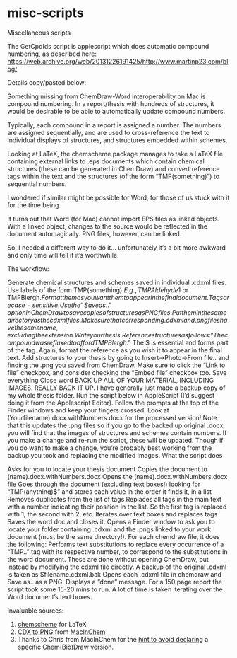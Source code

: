 # misc-scripts
Miscellaneous scripts


The GetCpdIds script is applescript which does automatic compound numbering, as described here: https://web.archive.org/web/20131226191425/http://www.martinp23.com/blog/ 

Details copy/pasted below:

Something missing from ChemDraw-Word interoperability on Mac is compound numbering. In a report/thesis with hundreds of structures, it would be desirable to be able to automatically update compound numbers.

Typically, each compound in a report is assigned a number. The numbers are assigned sequentially, and are used to cross-reference the text to individual displays of structures, and structures embedded within schemes.

Looking at LaTeX, the chemscheme package manages to take a LaTeX file containing external links to .eps documents which contain chemical structures (these can be generated in ChemDraw) and convert reference tags within the text and the structures (of the form “TMP(something)”) to sequential numbers.

I wondered if similar might be possible for Word, for those of us stuck with it for the time being.

It turns out that Word (for Mac) cannot import EPS files as linked objects. With a linked object, changes to the source would be reflected in the document automagically. PNG files, however, can be linked.

So, I needed a different way to do it… unfortunately it’s a bit more awkward and only time will tell if it’s worthwhile.

The workflow:

Generate chemical structures and schemes saved in individual .cdxml files. Use labels of the form TMP(something)$. E.g., TMPAldehyde1$ or TMPBlergh$. Format them as you want them to appear in the final document. Tags are case-sensitive.
Use the “Save as..” option in ChemDraw to save copies of structures as PNG files. Put them in the same directory as the cdxml files. Make sure that corresponding .cdxml and .png files have the same name, excluding the extension.
Write your thesis. Reference structures as follows: “The compound was refluxed to afford TMPBlergh$.” The $ is essential and forms part of the tag. Again, format the reference as you wish it to appear in the final text.
Add structures to your thesis by going to Insert->Photo->From file.. and finding the .png you saved from ChemDraw. Make sure to click the “Link to file” checkbox, and consider checking the “Embed file” checkbox too.
Save everything
Close word
BACK UP ALL OF YOUR  MATERIAL, INCLUDING IMAGES.
REALLY BACK IT UP. I have generally just made a backup copy of my whole thesis folder.
Run the script below in AppleScript (I’d suggest doing it from the Applescript Editor). Follow the prompts at the top of the Finder windows and keep your fingers crossed.
Look at (Yourfilename).docx.withNumbers.docx for the processed version!
Note that this updates the .png files so if you go to the backed up original .docx, you will find that the images of structures and schemes contain numbers. If you make a change and re-run the script, these will be updated. Though if you do want to make a change, you’re probably best working from the backup you took and replacing the modified images.
What the script does

Asks for you to locate your thesis document
Copies the document to (name).docx.withNumbers.docx
Opens the (name).docx.withNumbers.docx file
Goes through the document (excluding text boxes!) looking for “TMP(anything)$” and stores each value in the order it finds it, in a list
Removes duplicates from the list of tags
Replaces all tags in the main text with a number indicating their position in the list. So the first tag is replaced with 1, the second with 2, etc.
Iterates over text boxes and replaces tags
 Saves the word doc and closes it.
Opens a Finder window to ask you to locate your folder containing .cdxml and the .pngs linked to your work document (must be the same directory!).
For each chemdraw file, it does the following:
Performs text substitutions to replace every occurrence of a “TMP..” tag with its respective number, to correspond to the substitutions in the word document. These are done without opening ChemDraw, but instead by modifying the cdxml file directly. A backup of the original .cdxml is taken as $filename.cdxml.bak
Opens each .cdxml file in chemdraw and Save as.. as a PNG.
Displays a “done” message.
For a 150 page report the script took some 15-20 mins to run. A lot of time is taken iterating over the Word document’s text boxes.

Invaluable sources:
1. [chemscheme](http://www.ctan.org/pkg/chemscheme) for LaTeX
2. [CDX to PNG](http://www.macinchem.org/applescript/cdx2png.php) from [MacInChem](http://www.macinchem.org)
3. Thanks to Chris from MacInChem for the [hint to avoid declaring](http://www.macinchem.org/blog/files/63ba35c12bf6dc127385a8ae0b2e2119-1219.php) a specific Chem(Bio)Draw version.
